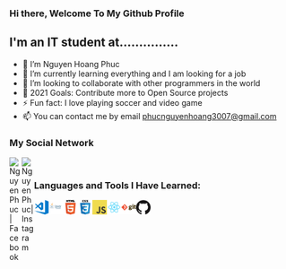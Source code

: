 ### Hi there, Welcome To My Github Profile

## I'm an IT student at............... 
- 👋 I’m Nguyen Hoang Phuc
- 🌱 I’m currently learning everything and I am looking for a job
- 👯 I’m looking to collaborate with other programmers in the world
- 🥅 2021 Goals: Contribute more to Open Source projects
- ⚡ Fun fact: I love playing soccer and video game 
- 📫 You can contact me by email phucnguyenhoang3007@gmail.com

### My Social Network

[<img align="left" alt="NguyenPhuc | Facebook" width="22px" src="https://cdn.jsdelivr.net/npm/simple-icons@v3/icons/facebook.svg" />][Facebook]
[<img align="left" alt="Nguyen Phuc| Instagram" width="22px" src="https://cdn.jsdelivr.net/npm/simple-icons@v3/icons/instagram.svg" />][instagram]

<br />

### Languages and Tools I Have Learned:

<img align="left" alt="Visual Studio Code" width="26px" src="https://raw.githubusercontent.com/github/explore/80688e429a7d4ef2fca1e82350fe8e3517d3494d/topics/visual-studio-code/visual-studio-code.png" />
<img align="left" alt="Java" width="26px" src="https://raw.githubusercontent.com/github/explore/80688e429a7d4ef2fca1e82350fe8e3517d3494d/topics/java/java.png" />
<img align="left" alt="HTML5" width="26px" src="https://raw.githubusercontent.com/github/explore/80688e429a7d4ef2fca1e82350fe8e3517d3494d/topics/html/html.png" />
<img align="left" alt="CSS3" width="26px" src="https://raw.githubusercontent.com/github/explore/80688e429a7d4ef2fca1e82350fe8e3517d3494d/topics/css/css.png" />
<img align="left" alt="JavaScript" width="26px" src="https://raw.githubusercontent.com/github/explore/80688e429a7d4ef2fca1e82350fe8e3517d3494d/topics/javascript/javascript.png" />
<img align="left" alt="React" width="26px" src="https://raw.githubusercontent.com/github/explore/80688e429a7d4ef2fca1e82350fe8e3517d3494d/topics/react/react.png" />
<img align="left" alt="Git" width="26px" src="https://raw.githubusercontent.com/github/explore/80688e429a7d4ef2fca1e82350fe8e3517d3494d/topics/git/git.png" />
<img align="left" alt="GitHub" width="26px" src="https://raw.githubusercontent.com/github/explore/78df643247d429f6cc873026c0622819ad797942/topics/github/github.png" />


<br />
<br />

[Facebook]:https://www.facebook.com/profile.php?id=100037309772290
[instagram]:https://www.instagram.com/nhp_03/
